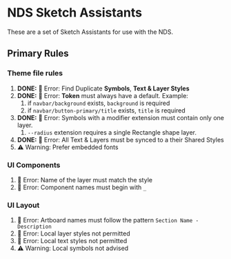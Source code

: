 # NDS Sketch Assistants

These are a set of Sketch Assistants for use with the NDS.

## Primary Rules

### Theme file rules
1. **DONE:** 🛑 Error: Find Duplicate **Symbols**, **Text & Layer Styles**
1. **DONE:** 🛑 Error: **Token** must always have a default. Example:
	1. if `navbar/background` exists, `background` is required
	2. if `navbar/button-primary/title` exists, `title` is required
1. **DONE:** 🛑 Error: Symbols with a modifier extension must contain only one layer.
	1. `--radius` extension requires a single Rectangle shape layer.
1. **DONE:** 🛑 Error: All Text & Layers must be synced to a their Shared Styles
1. ⚠️ Warning: Prefer embedded fonts

### UI Components
1. 🛑 Error: Name of the layer must match the style
1. 🛑 Error: Component names must begin with `_`


### UI Layout
1. 🛑 Error: Artboard names must follow the pattern `Section Name - Description`
1. 🛑 Error: Local layer styles not permitted
1. 🛑 Error: Local text styles not permitted
1. ⚠️ Warning: Local symbols not advised